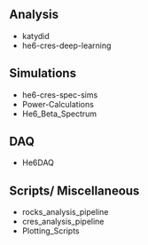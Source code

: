 ## Analysis

- katydid
- he6-cres-deep-learning

## Simulations
- he6-cres-spec-sims
- Power-Calculations
- He6_Beta_Spectrum

## DAQ
- He6DAQ

## Scripts/ Miscellaneous
- rocks_analysis_pipeline
- cres_analysis_pipeline
- Plotting_Scripts
